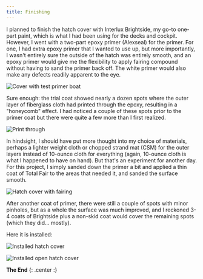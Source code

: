 ```yaml
---
title: Finishing
---
```


I planned to finish the hatch cover with Interlux Brightside, my go-to one-part paint,
which is what I had been using for the decks and cockpit. However, I
went with a two-part epoxy primer (Alexseal) for the primer. For one, I had extra
epoxy primer that I wanted to use up, but more importantly, I wasn't entirely sure
the outside of the hatch was entirely smooth, and an epoxy primer would give me
the flexibility to apply fairing compound without having to sand the primer back off.
The white primer would also make any defects readily apparent to the eye.

![Cover with test primer boat](images/cover-with-test-primer-web.jpg "Cover with a trial coat of epoxy primer")

Sure enough: the trial coat showed nearly a dozen spots where the outer layer of fiberglass
cloth had printed through the epoxy, resulting in a "honeycomb" effect. I had noticed a couple
of these spots prior to the primer coat but there were quite a few more than I first realized.

![Print through](images/print-through-web.jpg "Lots of spots like this where the fiberglass cloth printed through the ouoter epoxy")

In hindsight, I should have put more thought into my choice of materials, perhaps a lighter weight
cloth or chopped strand mat (CSM) for the outer layers instead of 10-ounce cloth for everything
(again, 10-ounce cloth is what I happened to have on hand). But that's an experiment for another day.
For this project, I simply sanded down the primer a bit and applied a thin coat of Total Fair to the
areas that needed it, and sanded the surface smooth.

![Hatch cover with fairing](images/hatch-cover-with-fairing-web.jpg "Hatch cover with a layer of fairing compound, sanded smooth, to cover the print through")

After another coat of primer, there were still a couple of spots with minor pinholes, but as a whole
the surface was much improved, and I reckoned 3-4 coats of Brightside plus a non-skid coat would cover
the remaining spots (which they did... mostly).

Here it is installed:

![Installed hatch cover](images/installed-cover-closed-web.jpg "Installed hatch cover")

![Installed open hatch cover](images/installed-cover-open-web.jpg)

**The End**
{: .center :}